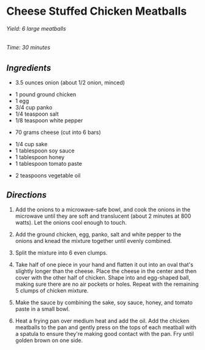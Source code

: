 # Cheese Stuffed Chicken Meatballs

######  Yield: 6 large meatballs
######  Time: 30 minutes

##  *Ingredients*
- 3.5 ounces onion (about 1/2 onion, minced)
<!---->
- 1 pound ground chicken
- 1 egg
- 3/4 cup panko
- 1/4 teaspoon salt
- 1/8 teaspoon white pepper
<!---->
- 70 grams cheese (cut into 6 bars)
<!---->
- 1/4 cup sake
- 1 tablespoon soy sauce
- 1 tablespoon honey
- 1 tablespoon tomato paste
<!---->
- 2 teaspoons vegetable oil

##  *Directions*
1. Add the onions to a microwave-safe bowl, and cook the onions in the microwave until they are soft and translucent (about 2 minutes at 800 watts). Let the onions cool enough to touch.

2. Add the ground chicken, egg, panko, salt and white pepper to the onions and knead the mixture together until evenly combined.

3. Split the mixture into 6 even clumps.

4. Take half of one piece in your hand and flatten it out into an oval that's slightly longer than the cheese. Place the cheese in the center and then cover with the other half of chicken. Shape into and egg-shaped ball, making sure there are no air pockets or holes. Repeat with the remaining 5 clumps of chicken mixture.

5. Make the sauce by combining the sake, soy sauce, honey, and tomato paste in a small bowl.

6. Heat a frying pan over medium heat and add the oil. Add the chicken meatballs to the pan and gently press on the tops of each meatball with a spatula to ensure they're making good contact with the pan. Fry until golden brown on one side.